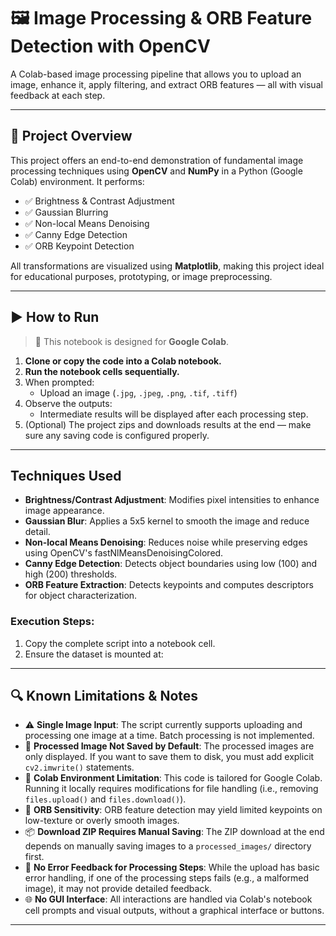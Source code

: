 # 🖼️ Image Processing & ORB Feature Detection with OpenCV

A Colab-based image processing pipeline that allows you to upload an image, enhance it, apply filtering, and extract ORB features — all with visual feedback at each step.

---

## 📁 Project Overview

This project offers an end-to-end demonstration of fundamental image processing techniques using **OpenCV** and **NumPy** in a Python (Google Colab) environment. It performs:

- ✅ Brightness & Contrast Adjustment  
- ✅ Gaussian Blurring  
- ✅ Non-local Means Denoising  
- ✅ Canny Edge Detection  
- ✅ ORB Keypoint Detection  

All transformations are visualized using **Matplotlib**, making this project ideal for educational purposes, prototyping, or image preprocessing.

---

## ▶️ How to Run

> 🧠 This notebook is designed for **Google Colab**.

1. **Clone or copy the code into a Colab notebook.**
2. **Run the notebook cells sequentially.**
3. When prompted:
   - Upload an image (`.jpg`, `.jpeg`, `.png`, `.tif`, `.tiff`)
4. Observe the outputs:
   - Intermediate results will be displayed after each processing step.
5. (Optional) The project zips and downloads results at the end — make sure any saving code is configured properly.

---
## Techniques Used
- **Brightness/Contrast Adjustment**: Modifies pixel intensities to enhance image appearance.
- **Gaussian Blur**: Applies a 5x5 kernel to smooth the image and reduce detail.
- **Non-local Means Denoising**: Reduces noise while preserving edges using OpenCV's fastNlMeansDenoisingColored.
- **Canny Edge Detection**: Detects object boundaries using low (100) and high (200) thresholds.
- **ORB Feature Extraction**: Detects keypoints and computes descriptors for object characterization.

### Execution Steps:
1. Copy the complete script into a notebook cell.
2. Ensure the dataset is mounted at:

---

## 🔍 Known Limitations & Notes

- ⚠️ **Single Image Input**: The script currently supports uploading and processing one image at a time. Batch processing is not implemented.
- 💾 **Processed Image Not Saved by Default**: The processed images are only displayed. If you want to save them to disk, you must add explicit `cv2.imwrite()` statements.
- 🧠 **Colab Environment Limitation**: This code is tailored for Google Colab. Running it locally requires modifications for file handling (i.e., removing `files.upload()` and `files.download()`).
- 🎯 **ORB Sensitivity**: ORB feature detection may yield limited keypoints on low-texture or overly smooth images.
- 📦 **Download ZIP Requires Manual Saving**: The ZIP download at the end depends on manually saving images to a `processed_images/` directory first.
- 🧪 **No Error Feedback for Processing Steps**: While the upload has basic error handling, if one of the processing steps fails (e.g., a malformed image), it may not provide detailed feedback.
- 🌐 **No GUI Interface**: All interactions are handled via Colab's notebook cell prompts and visual outputs, without a graphical interface or buttons.

---
